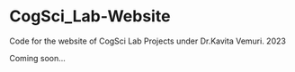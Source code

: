 # CogSci_Lab-Website

Code for the website of CogSci Lab Projects under Dr.Kavita Vemuri.
2023

Coming soon...
